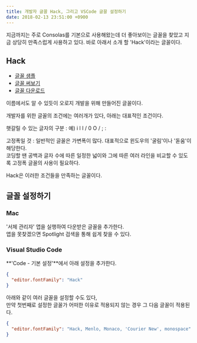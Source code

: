 ```yaml
---
title: 개발자 글꼴 Hack, 그리고 VSCode 글꼴 설정하기
date: 2018-02-13 23:51:00 +0900
---
```


지금까지는 주로 Consolas를 기본으로 사용해왔는데 더 좋아보이는 글꼴을 찾았고 지금 상당히 만족스럽게 사용하고 있다. 바로 아래서 소개 할 'Hack'이라는 글꼴이다.

## Hack 

- [글꼴 샘플](https://source-foundry.github.io/Hack/font-specimen.html)
- [글꼴 써보기](https://sourcefoundry.org/hack/playground.html)
- [글꼴 다운로드](https://sourcefoundry.org/hack/#download)

이름에서도 알 수 있듯이 오로지 개발을 위해 만들어진 글꼴이다. 

개발자를 위한 글꼴의 조건에는 여러개가 있다, 아래는 대표적인 조건이다.

햇갈릴 수 있는 글자의 구분
: 예) i l I / 0 O / ; :

고정폭일 것
: 일반적인 글꼴은 가변폭이 많다. 대표적으로 윈도우의 '굴림'이나 '돋움'이 해당한다.  
코딩할 땐 공백과 글자 수에 따른 일정한 넓이와 그에 따른 여러 라인을 비교할 수 있도록 고정폭 글꼴의 사용이 필요하다.

Hack은 이러한 조건들을 만족하는 글꼴이다.

## 글꼴 설정하기

### Mac

'서체 관리자' 앱을 실행하여 다운받은 글꼴을 추가한다.  
앱을 못찾겠으면 Spotlight 검색을 통해 쉽게 찾을 수 있다.

### Visual Studio Code

**'Code - 기본 설정'**에서 아래 설정을 추가한다.
```json
{
  "editor.fontFamily": "Hack"
}
```
아래와 같이 여러 글꼴을 설정할 수도 있다,  
만약 첫번째로 설정한 글꼴가 어떠한 이유로 적용되지 않는 경우 그 다음 글꼴이 적용된다.
```json
{
  "editor.fontFamily": "Hack, Menlo, Monaco, 'Courier New', monospace"
}
```
